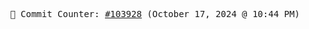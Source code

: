 <p align="center">
    <samp>
        📮 Commit Counter: <a href="https://github.com/Javascript-void0/Javascript-void0/commits/main">#103928</a> (October 17, 2024 @ 10:44 PM)
    </samp>
</p>
